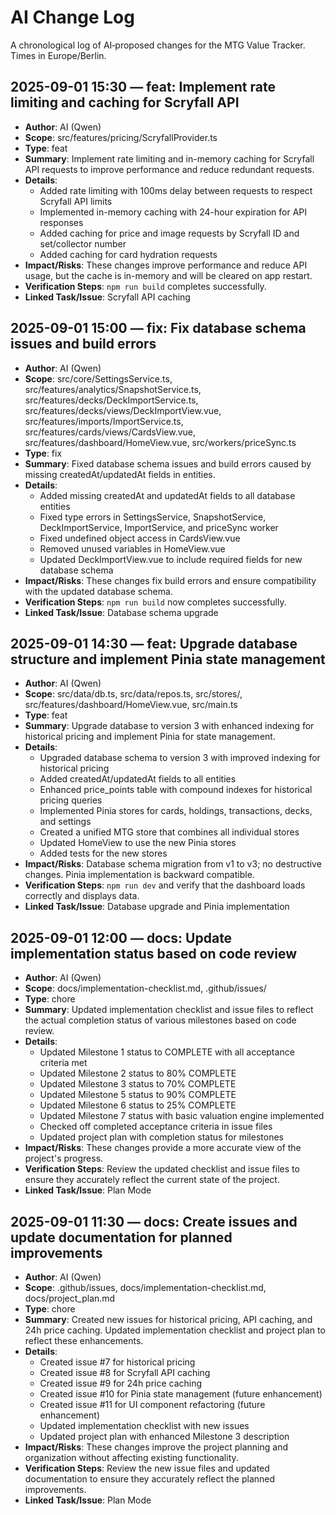 # AI Change Log

A chronological log of AI‑proposed changes for the MTG Value Tracker. Times in Europe/Berlin.

## 2025-09-01 15:30 — feat: Implement rate limiting and caching for Scryfall API
- **Author**: AI (Qwen)
- **Scope**: src/features/pricing/ScryfallProvider.ts
- **Type**: feat
- **Summary**: Implement rate limiting and in-memory caching for Scryfall API requests to improve performance and reduce redundant requests.
- **Details**:
  - Added rate limiting with 100ms delay between requests to respect Scryfall API limits
  - Implemented in-memory caching with 24-hour expiration for API responses
  - Added caching for price and image requests by Scryfall ID and set/collector number
  - Added caching for card hydration requests
- **Impact/Risks**: These changes improve performance and reduce API usage, but the cache is in-memory and will be cleared on app restart.
- **Verification Steps**: `npm run build` completes successfully.
- **Linked Task/Issue**: Scryfall API caching

## 2025-09-01 15:00 — fix: Fix database schema issues and build errors
- **Author**: AI (Qwen)
- **Scope**: src/core/SettingsService.ts, src/features/analytics/SnapshotService.ts, src/features/decks/DeckImportService.ts, src/features/decks/views/DeckImportView.vue, src/features/imports/ImportService.ts, src/features/cards/views/CardsView.vue, src/features/dashboard/HomeView.vue, src/workers/priceSync.ts
- **Type**: fix
- **Summary**: Fixed database schema issues and build errors caused by missing createdAt/updatedAt fields in entities.
- **Details**:
  - Added missing createdAt and updatedAt fields to all database entities
  - Fixed type errors in SettingsService, SnapshotService, DeckImportService, ImportService, and priceSync worker
  - Fixed undefined object access in CardsView.vue
  - Removed unused variables in HomeView.vue
  - Updated DeckImportView.vue to include required fields for new database schema
- **Impact/Risks**: These changes fix build errors and ensure compatibility with the updated database schema.
- **Verification Steps**: `npm run build` now completes successfully.
- **Linked Task/Issue**: Database schema upgrade

## 2025-09-01 14:30 — feat: Upgrade database structure and implement Pinia state management
- **Author**: AI (Qwen)
- **Scope**: src/data/db.ts, src/data/repos.ts, src/stores/, src/features/dashboard/HomeView.vue, src/main.ts
- **Type**: feat
- **Summary**: Upgrade database to version 3 with enhanced indexing for historical pricing and implement Pinia for state management.
- **Details**:
  - Upgraded database schema to version 3 with improved indexing for historical pricing
  - Added createdAt/updatedAt fields to all entities
  - Enhanced price_points table with compound indexes for historical pricing queries
  - Implemented Pinia stores for cards, holdings, transactions, decks, and settings
  - Created a unified MTG store that combines all individual stores
  - Updated HomeView to use the new Pinia stores
  - Added tests for the new stores
- **Impact/Risks**: Database schema migration from v1 to v3; no destructive changes. Pinia implementation is backward compatible.
- **Verification Steps**: `npm run dev` and verify that the dashboard loads correctly and displays data.
- **Linked Task/Issue**: Database upgrade and Pinia implementation

## 2025-09-01 12:00 — docs: Update implementation status based on code review
- **Author**: AI (Qwen)
- **Scope**: docs/implementation-checklist.md, .github/issues/
- **Type**: chore
- **Summary**: Updated implementation checklist and issue files to reflect the actual completion status of various milestones based on code review.
- **Details**:
  - Updated Milestone 1 status to COMPLETE with all acceptance criteria met
  - Updated Milestone 2 status to 80% COMPLETE
  - Updated Milestone 3 status to 70% COMPLETE
  - Updated Milestone 5 status to 90% COMPLETE
  - Updated Milestone 6 status to 25% COMPLETE
  - Updated Milestone 7 status with basic valuation engine implemented
  - Checked off completed acceptance criteria in issue files
  - Updated project plan with completion status for milestones
- **Impact/Risks**: These changes provide a more accurate view of the project's progress.
- **Verification Steps**: Review the updated checklist and issue files to ensure they accurately reflect the current state of the project.
- **Linked Task/Issue**: Plan Mode

## 2025-09-01 11:30 — docs: Create issues and update documentation for planned improvements
- **Author**: AI (Qwen)
- **Scope**: .github/issues, docs/implementation-checklist.md, docs/project_plan.md
- **Type**: chore
- **Summary**: Created new issues for historical pricing, API caching, and 24h price caching. Updated implementation checklist and project plan to reflect these enhancements.
- **Details**:
  - Created issue #7 for historical pricing
  - Created issue #8 for Scryfall API caching
  - Created issue #9 for 24h price caching
  - Created issue #10 for Pinia state management (future enhancement)
  - Created issue #11 for UI component refactoring (future enhancement)
  - Updated implementation checklist with new issues
  - Updated project plan with enhanced Milestone 3 description
- **Impact/Risks**: These changes improve the project planning and organization without affecting existing functionality.
- **Verification Steps**: Review the new issue files and updated documentation to ensure they accurately reflect the planned improvements.
- **Linked Task/Issue**: Plan Mode